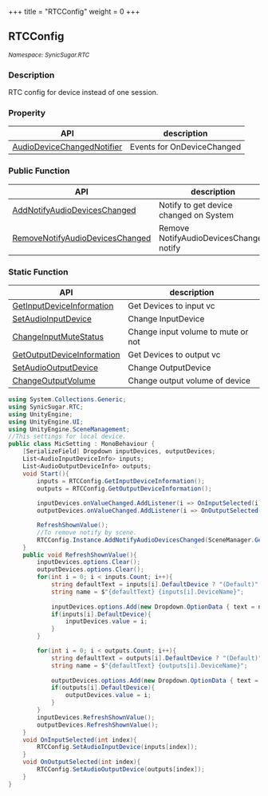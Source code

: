 +++
title = "RTCConfig"
weight = 0
+++

## RTCConfig
<small>*Namespace: SynicSugar.RTC*</small>


### Description
RTC config for device instead of one session.


### Properity
| API | description |
|---|---|
| [AudioDeviceChangedNotifier](../RTCConfig/audiodevicechangednotifier) | Events for OnDeviceChanged |


### Public Function
| API | description |
|---|---|
| [AddNotifyAudioDevicesChanged](../RTCConfig/addnotifyaudiodeviceschanged) | Notify to get device changed on System |
| [RemoveNotifyAudioDevicesChanged](../RTCConfig/removenotifyaudiodeviceschanged) | Remove NotifyAudioDevicesChanged notify |


### Static Function
| API | description |
|---|---|
| [GetInputDeviceInformation](../RTCConfig/getinputdeviceinformation) | Get Devices to input vc |
| [SetAudioInputDevice](../RTCConfig/setaudioinputdevice) | Change InputDevice |
| [ChangeInputMuteStatus](../RTCConfig/changeinputmutestatus) | Change input volume to mute or not |
| [GetOutputDeviceInformation](../RTCConfig/getoutputdeviceinformation) | Get Devices to output vc |
| [SetAudioOutputDevice](../RTCConfig/setaudiooutputdevice) | Change OutputDevice |
| [ChangeOutputVolume](../RTCConfig/changeoutputvolume) | Change output volume of device |


```cs
using System.Collections.Generic;
using SynicSugar.RTC;
using UnityEngine;
using UnityEngine.UI;
using UnityEngine.SceneManagement;
//This settings for local device.
public class MicSetting : MonoBehaviour {
    [SerializeField] Dropdown inputDevices, outputDevices;
    List<AudioInputDeviceInfo> inputs;
    List<AudioOutputDeviceInfo> outputs;
    void Start(){
        inputs = RTCConfig.GetInputDeviceInformation();
        outputs = RTCConfig.GetOutputDeviceInformation();
        
        inputDevices.onValueChanged.AddListener(i => OnInputSelected(i));
        outputDevices.onValueChanged.AddListener(i => OnOutputSelected(i));

        RefreshShownValue();
        //To remove notify by scene.
        RTCConfig.Instance.AddNotifyAudioDevicesChanged(SceneManager.GetActiveScene().name, () => RefreshShownValue());
    }
    public void RefreshShownValue(){
        inputDevices.options.Clear();
        outputDevices.options.Clear();
        for(int i = 0; i < inputs.Count; i++){
            string defaultText = inputs[i].DefaultDevice ? "(Default)" : System.String.Empty;
            string name = $"{defaultText} {inputs[i].DeviceName}";
            
            inputDevices.options.Add(new Dropdown.OptionData { text = name });
            if(inputs[i].DefaultDevice){
                inputDevices.value = i;
            }
        }

        for(int i = 0; i < outputs.Count; i++){
            string defaultText = outputs[i].DefaultDevice ? "(Default)" : System.String.Empty;
            string name = $"{defaultText} {outputs[i].DeviceName}";
            
            outputDevices.options.Add(new Dropdown.OptionData { text = name });
            if(outputs[i].DefaultDevice){
                outputDevices.value = i;
            }
        }
        inputDevices.RefreshShownValue();
        outputDevices.RefreshShownValue();
    }
    void OnInputSelected(int index){
        RTCConfig.SetAudioInputDevice(inputs[index]);
    }
    void OnOutputSelected(int index){
        RTCConfig.SetAudioOutputDevice(outputs[index]);
    }
}

```
